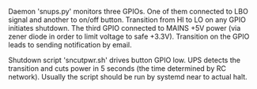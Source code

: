 
Daemon 'snups.py' monitors three GPIOs. One of them connected to LBO signal
and another to on/off button. Transition from HI to LO on any GPIO initiates
shutdown. The third GPIO connected to MAINS +5V power (via zener diode in order
to limit voltage to safe +3.3V). Transition on the GPIO leads to sending
notification by email.

Shutdown script 'sncutpwr.sh' drives button GPIO low. UPS detects the
transition and cuts power in 5 seconds (the time determined by RC network).
Usually the script should be run by systemd near to actual halt.
